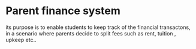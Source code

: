 # Parent finance system
 its purpose is to enable students to keep track of the financial transactons, in a scenario where parents decide to split fees such as rent, tuition , upkeep etc..
